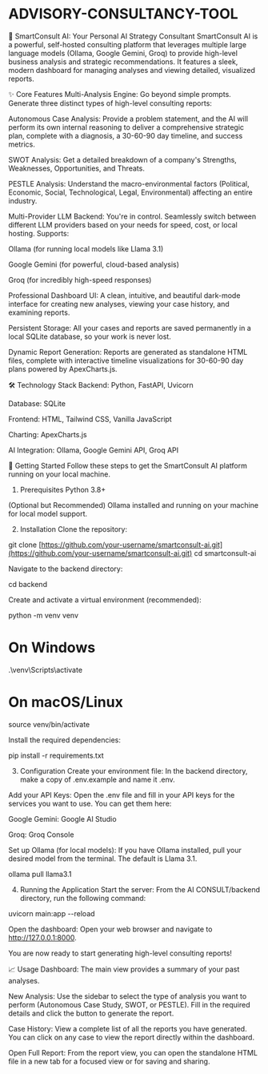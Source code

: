 # ADVISORY-CONSULTANCY-TOOL
🤖 SmartConsult AI: Your Personal AI Strategy Consultant
SmartConsult AI is a powerful, self-hosted consulting platform that leverages multiple large language models (Ollama, Google Gemini, Groq) to provide high-level business analysis and strategic recommendations. It features a sleek, modern dashboard for managing analyses and viewing detailed, visualized reports.

✨ Core Features
Multi-Analysis Engine: Go beyond simple prompts. Generate three distinct types of high-level consulting reports:

Autonomous Case Analysis: Provide a problem statement, and the AI will perform its own internal reasoning to deliver a comprehensive strategic plan, complete with a diagnosis, a 30-60-90 day timeline, and success metrics.

SWOT Analysis: Get a detailed breakdown of a company's Strengths, Weaknesses, Opportunities, and Threats.

PESTLE Analysis: Understand the macro-environmental factors (Political, Economic, Social, Technological, Legal, Environmental) affecting an entire industry.

Multi-Provider LLM Backend: You're in control. Seamlessly switch between different LLM providers based on your needs for speed, cost, or local hosting. Supports:

Ollama (for running local models like Llama 3.1)

Google Gemini (for powerful, cloud-based analysis)

Groq (for incredibly high-speed responses)

Professional Dashboard UI: A clean, intuitive, and beautiful dark-mode interface for creating new analyses, viewing your case history, and examining reports.

Persistent Storage: All your cases and reports are saved permanently in a local SQLite database, so your work is never lost.

Dynamic Report Generation: Reports are generated as standalone HTML files, complete with interactive timeline visualizations for 30-60-90 day plans powered by ApexCharts.js.

🛠️ Technology Stack
Backend: Python, FastAPI, Uvicorn

Database: SQLite

Frontend: HTML, Tailwind CSS, Vanilla JavaScript

Charting: ApexCharts.js

AI Integration: Ollama, Google Gemini API, Groq API

🚀 Getting Started
Follow these steps to get the SmartConsult AI platform running on your local machine.

1. Prerequisites
Python 3.8+

(Optional but Recommended) Ollama installed and running on your machine for local model support.

2. Installation
Clone the repository:

git clone [https://github.com/your-username/smartconsult-ai.git](https://github.com/your-username/smartconsult-ai.git)
cd smartconsult-ai

Navigate to the backend directory:

cd backend

Create and activate a virtual environment (recommended):

python -m venv venv
# On Windows
.\venv\Scripts\activate
# On macOS/Linux
source venv/bin/activate

Install the required dependencies:

pip install -r requirements.txt

3. Configuration
Create your environment file:
In the backend directory, make a copy of .env.example and name it .env.

Add your API Keys:
Open the .env file and fill in your API keys for the services you want to use. You can get them here:

Google Gemini: Google AI Studio

Groq: Groq Console

Set up Ollama (for local models):
If you have Ollama installed, pull your desired model from the terminal. The default is Llama 3.1.

ollama pull llama3.1

4. Running the Application
Start the server:
From the AI CONSULT/backend directory, run the following command:

uvicorn main:app --reload

Open the dashboard:
Open your web browser and navigate to http://127.0.0.1:8000.

You are now ready to start generating high-level consulting reports!

📈 Usage
Dashboard: The main view provides a summary of your past analyses.

New Analysis: Use the sidebar to select the type of analysis you want to perform (Autonomous Case Study, SWOT, or PESTLE). Fill in the required details and click the button to generate the report.

Case History: View a complete list of all the reports you have generated. You can click on any case to view the report directly within the dashboard.

Open Full Report: From the report view, you can open the standalone HTML file in a new tab for a focused view or for saving and sharing.
